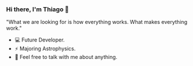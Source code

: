 ### Hi there, I'm Thiago 👋

"What we are looking for is how everything works. What makes everything work."
- 💻 Future Developer.
- ⚡ Majoring Astrophysics.
- 💬 Feel free to talk with me about anything.
  


<!--
**ThiagoGregorutti/ThiagoGregorutti** is a ✨ _special_ ✨ repository because its `README.md` (this file) appears on your GitHub profile.

Here are some ideas to get you started:

- 🔭 I’m currently working on ...
- 🌱 I’m currently learning ...
- 👯 I’m looking to collaborate on ...
- 🤔 I’m looking for help with ...
- 💬 Ask me about ...
- 📫 How to reach me: ...
- 😄 Pronouns: ...
- ⚡ Fun fact: ...
-->
